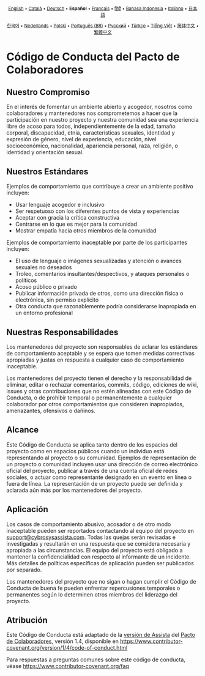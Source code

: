 <div align="center">
<sub>

[English](../../CODE_OF_CONDUCT.md) • [Català](../ca/CODE_OF_CONDUCT.md) • [Deutsch](../de/CODE_OF_CONDUCT.md) • <b>Español</b> • [Français](../fr/CODE_OF_CONDUCT.md) • [हिंदी](../hi/CODE_OF_CONDUCT.md) • [Bahasa Indonesia](../id/CODE_OF_CONDUCT.md) • [Italiano](../it/CODE_OF_CONDUCT.md) • [日本語](../ja/CODE_OF_CONDUCT.md)

</sub>
<sub>

[한국어](../ko/CODE_OF_CONDUCT.md) • [Nederlands](../nl/CODE_OF_CONDUCT.md) • [Polski](../pl/CODE_OF_CONDUCT.md) • [Português (BR)](../pt-BR/CODE_OF_CONDUCT.md) • [Русский](../ru/CODE_OF_CONDUCT.md) • [Türkçe](../tr/CODE_OF_CONDUCT.md) • [Tiếng Việt](../vi/CODE_OF_CONDUCT.md) • [简体中文](../zh-CN/CODE_OF_CONDUCT.md) • [繁體中文](../zh-TW/CODE_OF_CONDUCT.md)

</sub>
</div>

# Código de Conducta del Pacto de Colaboradores

## Nuestro Compromiso

En el interés de fomentar un ambiente abierto y acogedor, nosotros como
colaboradores y mantenedores nos comprometemos a hacer que la participación en nuestro proyecto y
nuestra comunidad sea una experiencia libre de acoso para todos, independientemente de la edad, tamaño
corporal, discapacidad, etnia, características sexuales, identidad y expresión de género,
nivel de experiencia, educación, nivel socioeconómico, nacionalidad, apariencia
personal, raza, religión, o identidad y orientación sexual.

## Nuestros Estándares

Ejemplos de comportamiento que contribuye a crear un ambiente positivo
incluyen:

- Usar lenguaje acogedor e inclusivo
- Ser respetuoso con los diferentes puntos de vista y experiencias
- Aceptar con gracia la crítica constructiva
- Centrarse en lo que es mejor para la comunidad
- Mostrar empatía hacia otros miembros de la comunidad

Ejemplos de comportamiento inaceptable por parte de los participantes incluyen:

- El uso de lenguaje o imágenes sexualizadas y atención o avances sexuales no deseados
- Troleo, comentarios insultantes/despectivos, y ataques personales o políticos
- Acoso público o privado
- Publicar información privada de otros, como una dirección física o electrónica,
  sin permiso explícito
- Otra conducta que razonablemente podría considerarse inapropiada en un
  entorno profesional

## Nuestras Responsabilidades

Los mantenedores del proyecto son responsables de aclarar los estándares de comportamiento aceptable
y se espera que tomen medidas correctivas apropiadas y justas en
respuesta a cualquier caso de comportamiento inaceptable.

Los mantenedores del proyecto tienen el derecho y la responsabilidad de eliminar, editar o
rechazar comentarios, commits, código, ediciones de wiki, issues y otras contribuciones
que no estén alineadas con este Código de Conducta, o de prohibir temporal o
permanentemente a cualquier colaborador por otros comportamientos que consideren inapropiados,
amenazantes, ofensivos o dañinos.

## Alcance

Este Código de Conducta se aplica tanto dentro de los espacios del proyecto como en espacios públicos
cuando un individuo está representando al proyecto o su comunidad. Ejemplos de
representación de un proyecto o comunidad incluyen usar una dirección de correo electrónico oficial del proyecto,
publicar a través de una cuenta oficial de redes sociales, o actuar como representante designado
en un evento en línea o fuera de línea. La representación de un proyecto puede ser
definida y aclarada aún más por los mantenedores del proyecto.

## Aplicación

Los casos de comportamiento abusivo, acosador o de otro modo inaceptable pueden ser
reportados contactando al equipo del proyecto en support@cybrosysassista.com. Todas las quejas
serán revisadas e investigadas y resultarán en una respuesta que
se considera necesaria y apropiada a las circunstancias. El equipo del proyecto está
obligado a mantener la confidencialidad con respecto al informante de un incidente.
Más detalles de políticas específicas de aplicación pueden ser publicados por separado.

Los mantenedores del proyecto que no sigan o hagan cumplir el Código de Conducta de buena
fe pueden enfrentar repercusiones temporales o permanentes según lo determinen otros
miembros del liderazgo del proyecto.

## Atribución

Este Código de Conducta está adaptado de la [versión de Assista][assista_coc] del [Pacto de Colaboradores][homepage], versión 1.4,
disponible en https://www.contributor-covenant.org/version/1/4/code-of-conduct.html

[assista_coc]: https://github.com/assista/assista/blob/main/CODE_OF_CONDUCT.md
[homepage]: https://www.contributor-covenant.org

Para respuestas a preguntas comunes sobre este código de conducta, véase
https://www.contributor-covenant.org/faq
